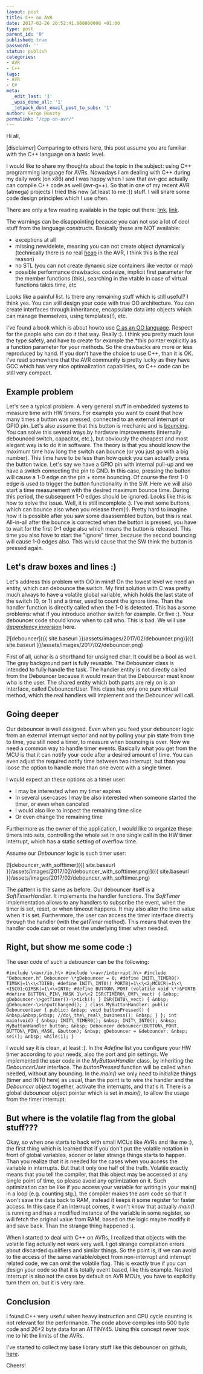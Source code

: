 ```yaml
---
layout: post
title: C++ on AVR
date: 2017-02-26 20:52:41.000000000 +01:00
type: post
parent_id: '0'
published: true
password: ''
status: publish
categories:
- AVR
- C++
tags:
- AVR
- C#
meta:
  _edit_last: '1'
  _wpas_done_all: '1'
  _jetpack_dont_email_post_to_subs: '1'
author: Gergo Huszty
permalink: "/cpp-on-avr/"
---
```

Hi all,

[disclaimer] Comparing to others here, this post assume you are familiar with the C++ language on a basic level.

I would like to share my thoughts about the topic in the subject: using C++ programming language for AVRs. Nowadays I am dealing with C++ during my daily work (on x86) and I was happy when I saw that avr-gcc actually can compile C++ code as well (avr-g++). So that in one of my recent AVR (atmega) projects I tried this new (at least to me :)) stuff. I will share some code design principles which I use often.

There are only a few reading available in the topic out there: [link](http://www.atmel.com/webdoc/AVRLibcReferenceManual/FAQ_1faq_cplusplus.html), [link](http://www.lugs.ch/lib/vortraege/small-c++.pdf).

The warnings can be disappointing because you can not use a lot of cool stuff from the language constructs. Basically these are NOT available:

- exceptions at all
- missing new/delete, meaning you can not create object dynamically (technically there is no real [heap](https://en.wikipedia.org/wiki/Memory_management) in the AVR, I think this is the real reason)
- no STL (you can not create dynamic size containers like vector or map)
- possible performance drawbacks: codesize, implicit first parameter for the member functions (this), searching in the vtable in case of virtual functions takes time, etc

Looks like a painful list. Is there any remaining stuff which is still useful? I think yes. You can still design your code with true OO architecture. You can create interfaces through inheritance, encapsulate data into objects which can manage themselves, using templates(!), etc.

I've found a book which is about howto use [C as an OO language](https://www.cs.rit.edu/~ats/books/ooc.pdf). Respect for the people who can do it that way. Really :). I think you pretty much lose the type safety, and have to create for example the \*this pointer explicitly as a function parameter for your methods. So the drawbacks are more or less reproduced by hand. If you don't have the choice to use C++, than it is OK. I've read somewhere that the AVR community is pretty lucky as they have GCC which has very nice optimalization capabilities, so C++ code can be still very compact.<!--more-->

## Example problem

Let's see a typical problem. A very general stuff in embedded systems to measure time with HW timers. For example you want to count that how many times a button was pressed, connected to an external interrupt or GPIO pin. Let's also assume that this button is mechanic and is [bouncing](https://en.wikipedia.org/wiki/Switch#Contact_bounce). You can solve this several ways by hardware improvements (internally debounced switch, capacitor, etc.), but obviously the cheapest and most elegant way is to do it in software. The theory is that you should know the maximum time how long the switch can bounce (or you just go with a big number). This time have to be less than how quick you can actually press the button twice. Let's say we have a GPIO pin with internal pull-up and we have a switch connecting the pin to GND. In this case, pressing the button will cause a 1-0 edge on the pin + some bouncing. Of course the first 1-0 edge is used to trigger the button functionality in the SW. Here we will also start a time measurement with the desired maximum bounce time. During this period, the subsequent 1-0 edges should be ignored. Looks like this is how to solve the issue. Well, it is still incomplete :). I've met some buttons, which can bounce also when you release them(!). Pretty hard to imagine how it is possible after you saw some disassembled button, but this is real. All-in-all after the bounce is corrected when the button is pressed, you have to wait for the first 0-1 edge also which means the button is released. This time you also have to start the "ignore" timer, because the second bouncing will cause 1-0 edges also. This would cause that the SW think the button is pressed again.

## Let's draw boxes and lines :)

Let's address this problem with OO in mind! On the lowest level we need an entity, which can debounce the switch. My first solution with C was pretty much always to have a volatile global variable, which holds the last state of the switch (0, or 1) and a timer, used to count the ignore time. Than the handler function is directly called when the 1-0 is detected. This has a some problems: what if you introduce another switch for example. Or five :). Your debouncer code should know when to call who. This is bad. We will use [dependency inversion](http://stackoverflow.com/questions/26447502/explain-this-motivational-poster-about-dependency-inversion-principle) here.

[![debouncer]({{ site.baseurl }}/assets/images/2017/02/debouncer.png)]({{ site.baseurl }}/assets/images/2017/02/debouncer.png)

First of all, uchar is a shorthand for unsigned char. It could be a bool as well. The gray background part is fully reusable. The Debouncer class is intended to fully handle the task. The handler entity is not directly called from the Debouncer because it would mean that the Debouncer must know who is the user. The shared entity which both parts are rely on is an interface, called DebouncerUser. This class has only one pure virtual method, which the real handlers will implement and the Debouncer will call.

## Going deeper

Our debouncer is well designed. Even when you feed your debouncer logic from an external interrupt vector and not by polling your pin state from time to time, you still need a timer, to measure when bouncing is over. Now we need a common way to handle timer events. Basically what you get from the MCU is that it can notify your code after a desired amount of time. You can even adjust the required notify time between two interrupt, but than you loose the option to handle more than one event with a single timer.

I would expect an these options as a timer user:

- I may be interested when my timer expires
- In several use-cases I may be also interested when someone started the timer, or even when canceled
- I would also like to inspect the remaining time slice
- Or even change the remaining time

Furthermore as the owner of the application, I would like to organize these timers into sets, controlling the whole set in one single call in the HW timer interrupt, which has a static setting of overflow time.

Assume our _Debouncer_ logic is such timer user:

[![debouncer_with_softtimer]({{ site.baseurl }}/assets/images/2017/02/debouncer_with_softtimer.png)]({{ site.baseurl }}/assets/images/2017/02/debouncer_with_softtimer.png)

The pattern is the same as before. Our debouncer itself is a _SoftTimerHandler_. It implements the handler functions. The _SoftTimer_ implementation allows to any handlers to subscribe the event, when the timer is set, reset, or when timeout happens. It may also alter the time value when it is set. Furthermore, the user can access the timer interface directly through the handler (with the _getTimer_ method). This means that even the handler code can set or reset the underlying timer when needed.

## Right, but show me some code :)

The user code of such a debouncer can be the following:

```
#include \<avr/io.h\> #include \<avr/interrupt.h\> #include "Debouncer.h" Debouncer \*gDebouncer = 0; #define INIT\_TIMER0() TIMSK|=1\<\<TOIE0; #define INIT\_INT0() PORTB|=1\<\<2;MCUCR|=1\<\<ISC01;GIMSK|=1\<\<INT0; #define BUTTON\_PORT (volatile void \*)&PORTB #define BUTTON\_PIN\_MASK 1\<\<2 ISR(TIMER0\_OVF\_vect) { &nbsp; gDebouncer-\>getTimer()-\>tick(); } ISR(INT0\_vect) { &nbsp; gDebouncer-\>inputChanged(); } class MyButtonHandler: public DebouncerUser { public: &nbsp; void buttonPressed() { &nbsp;&nbsp;&nbsp; //do\_the\_real\_business(); &nbsp; } }; int main(void) { &nbsp; INIT\_TIMER0(); &nbsp; INIT\_INT0(); &nbsp; MyButtonHandler button; &nbsp; Debouncer debouncer(BUTTON\_PORT, BUTTON\_PIN\_MASK, &button); &nbsp; gDebouncer = &debouncer; &nbsp; sei(); &nbsp; while(1); }
```

I would say it is clean, at least :). In the _#define_ list you configure your HW timer according to your needs, also the port and pin settings. We implemented the user code in the _MyButtonHandler_ class, by inheriting the _DebouncerUser_ interface. The _buttonPressed_ function will be called when needed, without any bouncing. In the _main()_ we only need to initialize things (timer and INT0 here) as usual, than the point is to wire the handler and the _Debouncer_ object together, activate the interrupts, and that's it. There is a global debouncer object pointer which is set in _main()_, to allow the usage from the timer interrupt.

## But where is the volatile flag from the global stuff???

Okay, so when one starts to hack with small MCUs like AVRs and like me :), the first thing which is learned that if you don't put the volatile notation in front of global variables, sooner or later strange things starts to happen. Than you realize that it is needed for the cases when you access the variable in interrupts. But that it only one half of the truth. Volatile exactly means that you tell the compiler, that this object may be accessed at any single point of time, so please avoid any optimization on it. Such optimization can be like if you access your variable for writing in your main() in a loop (e.g. counting stg.), the compiler makes the asm code so that it won't save the data back to RAM, instead it keeps it some register for faster access. In this case if an interrupt comes, it won't know that actually _main()_ is running and has a modified instance of the variable in some register, so will fetch the original value from RAM, based on the logic maybe modify it and save back. Than the strange thing happened :).

When I started to deal with C++ on AVRs, I realized that objects with the volatile flag actually not work very well. I got strange compilation errors about discarded qualifiers and similar things. So the point is, if we can avoid to the access of the same variable/object from non-interrupt and interrupt related code, we can omit the volatile flag. This is exactly true if you can design your code so that it is totally event based, like this example. Nested interrupt is also not the case by default on AVR MCUs, you have to explicitly turn them on, but it is very rare.

## Conclusion

I found C++ very useful when heavy instruction and CPU cycle counting is not relevant for the performance. The code above compiles into 500 byte code and 26+2 byte data for an ATTINY45. Using this concept never took me to hit the limits of the AVRs.

I've started to collect my base library stuff like this debouncer on github, [here](https://github.com/libesz/AvrCppBaseLib).

Cheers!


